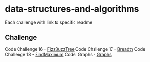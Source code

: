 # data-structures-and-algorithms
Each challenge with link to specific readme
## Challenge
Code Challenge 16 - [FizzBuzzTree](assets/readmes/FizzBuzzTree.md)
Code Challenge 17 - [Breadth](assets/readmes/Breadth.md)
Code Challenge 18 - [FindMaximum](assets/readmes/FindMaximum.md)
Code: Graphs - [Graphs](assets/readmes/Graphs.md)